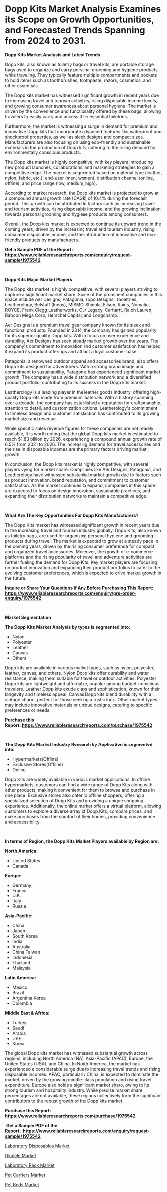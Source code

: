 <p><h1>Dopp Kits Market Analysis Examines its Scope on Growth Opportunities, and Forecasted Trends Spanning from 2024 to 2031.</h1></p><p><strong>Dopp Kits Market Analysis and Latest Trends</strong></p>
<p><p>Dopp kits, also known as toiletry bags or travel kits, are portable storage bags used to organize and carry personal grooming and hygiene products while traveling. They typically feature multiple compartments and pockets to hold items such as toothbrushes, toothpaste, razors, cosmetics, and other essentials.</p><p>The Dopp kits market has witnessed significant growth in recent years due to increasing travel and tourism activities, rising disposable income levels, and growing consumer awareness about personal hygiene. The market is driven by the convenience and functionality offered by these bags, allowing travelers to easily carry and access their essential toiletries.</p><p>Furthermore, the market is witnessing a surge in demand for premium and innovative Dopp kits that incorporate advanced features like waterproof and shockproof properties, as well as sleek designs and compact sizes. Manufacturers are also focusing on using eco-friendly and sustainable materials in the production of Dopp kits, catering to the rising demand for environmentally conscious products.</p><p>The Dopp kits market is highly competitive, with key players introducing new product launches, collaborations, and marketing strategies to gain a competitive edge. The market is segmented based on material type (leather, nylon, fabric, etc.), end-user (men, women), distribution channel (online, offline), and price range (low, medium, high).</p><p>According to market research, the Dopp kits market is projected to grow at a compound annual growth rate (CAGR) of 10.4% during the forecast period. This growth can be attributed to factors such as increasing travel and tourism activities, rising disposable income, and the growing inclination towards personal grooming and hygiene products among consumers.</p><p>Overall, the Dopp kits market is expected to continue its upward trend in the coming years, driven by the increasing travel and tourism industry, rising consumer disposable income, and the introduction of innovative and eco-friendly products by manufacturers.</p></p>
<p><strong>Get a Sample PDF of the Report:&nbsp; <a href="https://www.reliableresearchreports.com/enquiry/request-sample/1975542">https://www.reliableresearchreports.com/enquiry/request-sample/1975542</a></strong></p>
<p>&nbsp;</p>
<p><strong>Dopp Kits Major Market Players</strong></p>
<p><p>The Dopp kits market is highly competitive, with several players striving to capture a significant market share. Some of the prominent companies in this space include Aer Designs, Patagonia, Topo Designs, Tooletries, Leatherology, Belstaff (Ineos), MISMO, Shinola, Filson, Rains, Nomatic, ROYCE, Frank Clegg Leatherworks, Our Legacy, Carhartt, Ralph Lauren, Baboon Mega Corp, Herschel Capital, and Longchamp.</p><p>Aer Designs is a premium travel gear company known for its sleek and functional products. Founded in 2014, the company has gained popularity for its superior quality Dopp kits. With a focus on user experience and durability, Aer Designs has seen steady market growth over the years. The company's commitment to innovation and customer satisfaction has helped it expand its product offerings and attract a loyal customer base.</p><p>Patagonia, a renowned outdoor apparel and accessories brand, also offers Dopp kits designed for adventurers. With a strong brand image and commitment to sustainability, Patagonia has experienced significant market growth. The company has a wide distribution network and a diversified product portfolio, contributing to its success in the Dopp kits market.</p><p>Leatherology is a leading player in the leather goods industry, offering high-quality Dopp kits made from premium materials. With a history spanning over a decade, the company has established a reputation for craftsmanship, attention to detail, and customization options. Leatherology's commitment to timeless design and customer satisfaction has contributed to its growing market size and revenue.</p><p>While specific sales revenue figures for these companies are not readily available, it is worth noting that the global Dopp kits market is estimated to reach $1.83 billion by 2026, experiencing a compound annual growth rate of 6.5% from 2021 to 2026. The increasing demand for travel accessories and the rise in disposable incomes are the primary factors driving market growth.</p><p>In conclusion, the Dopp kits market is highly competitive, with several players vying for market share. Companies like Aer Designs, Patagonia, and Leatherology have witnessed substantial market growth due to factors such as product innovation, brand reputation, and commitment to customer satisfaction. As the market continues to expand, companies in this space are expected to focus on design innovation, sustainable practices, and expanding their distribution networks to maintain a competitive edge.</p></p>
<p>&nbsp;</p>
<p><strong>What Are The Key Opportunities For Dopp Kits Manufacturers?</strong></p>
<p><p>The Dopp Kits market has witnessed significant growth in recent years due to the increasing travel and tourism industry globally. Dopp Kits, also known as toiletry bags, are used for organizing personal hygiene and grooming products during travel. The market is expected to grow at a steady pace in the coming years, driven by the rising consumer preference for compact and organized travel accessories. Moreover, the growth of e-commerce platforms and the rising popularity of travel and adventure activities are further fueling the demand for Dopp Kits. Key market players are focusing on product innovation and expanding their product portfolios to cater to the evolving customer preferences, which is expected to drive market growth in the future.</p></p>
<p><strong>Inquire or Share Your Questions If Any Before Purchasing This Report: <a href="https://www.reliableresearchreports.com/enquiry/pre-order-enquiry/1975542">https://www.reliableresearchreports.com/enquiry/pre-order-enquiry/1975542</a></strong></p>
<p>&nbsp;</p>
<p><strong>Market Segmentation</strong></p>
<p><strong>The Dopp Kits Market Analysis by types is segmented into:</strong></p>
<p><ul><li>Nylon</li><li>Polyester</li><li>Leather</li><li>Canvas</li><li>Others</li></ul></p>
<p><p>Dopp kits are available in various market types, such as nylon, polyester, leather, canvas, and others. Nylon Dopp kits offer durability and water resistance, making them suitable for travel or outdoor activities. Polyester Dopp kits are lightweight and affordable, popular among budget-conscious travelers. Leather Dopp kits exude class and sophistication, known for their longevity and timeless appeal. Canvas Dopp kits blend durability with a vintage charm, perfect for those seeking a rustic look. Other market types may include innovative materials or unique designs, catering to specific preferences or needs.</p></p>
<p><strong>Purchase this Report:&nbsp;<a href="https://www.reliableresearchreports.com/purchase/1975542">https://www.reliableresearchreports.com/purchase/1975542</a></strong></p>
<p>&nbsp;</p>
<p><strong>The Dopp Kits Market Industry Research by Application is segmented into:</strong></p>
<p><ul><li>Hypermarkets(Offline)</li><li>Exclusive Stores(Offline)</li><li>Online</li></ul></p>
<p><p>Dopp Kits are widely available in various market applications. In offline hypermarkets, customers can find a wide range of Dopp Kits along with other products, making it convenient for them to browse and purchase in one place. Exclusive stores also cater to offline shoppers, offering a specialized selection of Dopp Kits and providing a unique shopping experience. Additionally, the online market offers a virtual platform, allowing customers to explore a diverse array of Dopp Kits, compare prices, and make purchases from the comfort of their homes, providing convenience and accessibility.</p></p>
<p>&nbsp;</p>
<p><strong>In terms of Region, the Dopp Kits Market Players available by Region are:</strong></p>
<p>
    <p> <strong> North America: </strong>
        <ul>
            <li>United States</li>
            <li>Canada</li>
        </ul>
        </p> 
    <p> <strong> Europe: </strong>
        <ul>
            <li>Germany</li>
            <li>France</li>
            <li>U.K.</li>
            <li>Italy</li>
            <li>Russia</li>
        </ul>
        </p> 
    <p> <strong> Asia-Pacific: </strong>
        <ul>
            <li>China</li>
            <li>Japan</li>
            <li>South Korea</li>
            <li>India</li>
            <li>Australia</li>
            <li>China Taiwan</li>
            <li>Indonesia</li>
            <li>Thailand</li>
            <li>Malaysia</li>
        </ul>
        </p> 
    <p> <strong> Latin America: </strong>
        <ul>
            <li>Mexico</li>
            <li>Brazil</li>
            <li>Argentina Korea</li>
            <li>Colombia</li>
        </ul>
        </p> 
    <p> <strong> Middle East & Africa: </strong>
        <ul>
            <li>Turkey</li>
            <li>Saudi</li>
            <li>Arabia</li>
            <li>UAE</li>
            <li>Korea</li>
        </ul>
    </p>
    </p>
<p><p>The global Dopp kits market has witnessed substantial growth across regions, including North America (NA), Asia-Pacific (APAC), Europe, the United States (USA), and China. In North America, the market has experienced a considerable surge due to increasing travel trends and rising disposable incomes. APAC, particularly China, is expected to dominate the market, driven by the growing middle-class population and rising travel expenditure. Europe also holds a significant market share, owing to its strong tourism and hospitality industry. While precise market share percentages are not available, these regions collectively form the significant contributors to the robust growth of the Dopp kits market.</p></p>
<p><strong>Purchase this Report: <a href="https://www.reliableresearchreports.com/purchase/1975542">https://www.reliableresearchreports.com/purchase/1975542</a></strong></p>
<p>&nbsp;<strong>Get a Sample PDF of the Report:&nbsp;&nbsp;<a href="https://www.reliableresearchreports.com/enquiry/request-sample/1975542">https://www.reliableresearchreports.com/enquiry/request-sample/1975542</a></strong></p>
<p><strong></strong></p>
<p><p><a href="https://github.com/bmorecock/Market-Research-Report-List-1/blob/main/laboratory-disposables-market.md">Laboratory Disposables Market</a></p><p><a href="https://github.com/mohamedbakry57/Market-Research-Report-List-1/blob/main/ukulele-market.md">Ukulele Market</a></p><p><a href="https://github.com/angelajermaine/Market-Research-Report-List-1/blob/main/laboratory-rack-market.md">Laboratory Rack Market</a></p><p><a href="https://github.com/laholand/Market-Research-Report-List-1/blob/main/pet-carriers-market.md">Pet Carriers Market</a></p><p><a href="https://github.com/sougarounis/Market-Research-Report-List-1/blob/main/pet-beds-market.md">Pet Beds Market</a></p></p>